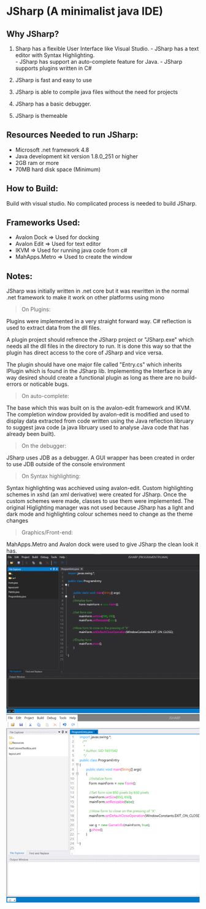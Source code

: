 # JSharp (A minimalist java IDE)

 

## Why JSharp?

  1. Sharp has a flexible User Interface like Visual Studio. 
    	 - JSharp has a text editor with Syntax Highlighting.  		 
    	 - JSharp has support an auto-complete feature for Java.
    	 - JSharp supports plugins written in C#
    
   2. JSharp is fast and easy to use
        
   3. JSharp is able to compile java files without the need for projects
        
   4. JSharp has a basic debugger.
    
   5. JSharp is themeable

## Resources Needed to run JSharp:

  -  Microsoft .net framework 4.8
  -  Java development kit version 1.8.0_251 or higher
  -  2GB ram or more
 -   70MB hard disk space (Minimum)

## How to Build:

  Build with visual studio. No complicated process is needed to build JSharp.

## Frameworks Used:

  -  Avalon Dock => Used for docking 
  -  Avalon Edit => Used for text editor 
  -  IKVM => Used for running java code from c#
  -  MahApps.Metro => Used to create the window

## Notes:

JSharp was initially written in .net core but it was rewritten in the normal .net framework to make it work on other platforms using mono

> On Plugins:

Plugins were implemented in a very straight forward way. C# reflection is used to extract data from the dll files.

A plugin project should refrence the JSharp project or "JSharp.exe" which needs all the dll files in the directory to run. It is done this way so that the plugin has direct access to the core of JSharp and vice versa.

The plugin should have one major file called "Entry.cs" which inherits IPlugin which is found in the JSharp lib. Implementing the Interface in any way desired should create a functional plugin as long as there are no build-errors or noticable bugs.

> On auto-complete:

The base which this was built on is the avalon-edit framework and IKVM. The completion window provided by avalon-edit is modified and used to display data extracted from code written using the Java reflection libruary to suggest java code (a java libruary used to analyse Java code that has already been built).

> On the debugger:

JSharp uses JDB as a debugger. A GUI wrapper has been created in order to use JDB outside of the console environment

> On Syntax highlighting:

 Syntax highlighting was acchieved using avalon-edit. Custom highlighting schemes in xshd (an xml derivative) were created for JSharp. Once the custom schemes were made, classes to use them were implemented. The original Higlighting manager was not used because JSharp has a light and dark mode and highlighting colour schemes need to change as the theme changes

> Graphics/Front-end:

 MahApps.Metro and Avalon dock were used to give JSharp the clean look it has.
![JSharp DarkMode](https://raw.githubusercontent.com/sinbaddoraji/JSharp_IDE/master/JSharpDark.PNG?token=AJT6XMXSYZWGMXHKRDDJKL27GQCCE)
<Br>
![JSharp LightMode](https://raw.githubusercontent.com/sinbaddoraji/JSharp_IDE/master/JSharpLight.PNG?token=AJT6XMQ57FCFLZIUF6B3DTC7GQCB4)
